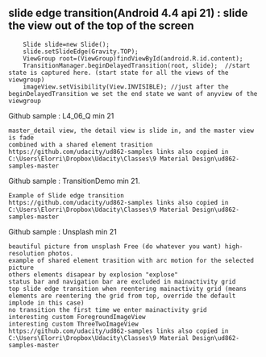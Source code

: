##  slide edge transition(Android 4.4 api 21)	: slide the view out of the top of the screen

		Slide slide=new Slide();
		slide.setSlideEdge(Gravity.TOP);
		ViewGroup root=(ViewGroup)findViewById(android.R.id.content);
		TransitionManager.beginDelayedTransition(root, slide);  //start state is captured here. (start state for all the views of the viewgroup)
		imageView.setVisibility(View.INVISIBLE); //just after the beginDelayedTransition we set the end state we want of anyview of the viewgroup
		
Github sample : L4_06_Q min 21

	master_detail view, the detail view is slide in, and the master view is fade
	combined with a shared element trasition
	https://github.com/udacity/ud862-samples links also copied in C:\Users\Elorri\Dropbox\Udacity\Classes\9 Material Design\ud862-samples-master
	
Github sample : TransitionDemo min 21. 

	Example of Slide edge transition
	https://github.com/udacity/ud862-samples links also copied in C:\Users\Elorri\Dropbox\Udacity\Classes\9 Material Design\ud862-samples-master
	
Github sample : Unsplash min 21

	beautiful picture from unsplash Free (do whatever you want) high-resolution photos.
	example of shared element trasition with arc motion for the selected picture
	others elements disapear by explosion "explose"
	status bar and navigation bar are excluded in mainactivity grid
	top slide edge transition when reentering mainactivity grid (means elements are reentering the grid from top, override the default implode in this case)
	no transition the first time we enter mainactivity grid
	interesting custom ForegroundImageView
	interesting custom ThreeTwoImageView
	https://github.com/udacity/ud862-samples links also copied in C:\Users\Elorri\Dropbox\Udacity\Classes\9 Material Design\ud862-samples-master